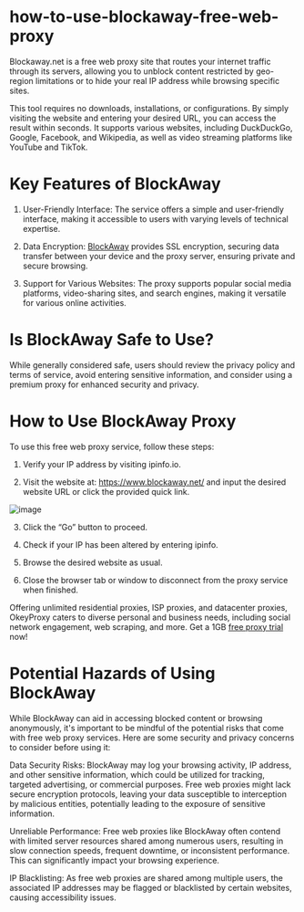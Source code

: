 # how-to-use-blockaway-free-web-proxy

Blockaway.net is a free web proxy site that routes your internet traffic through its servers, allowing you to unblock content restricted by geo-region limitations or to hide your real IP address while browsing specific sites.

This tool requires no downloads, installations, or configurations. By simply visiting the website and entering your desired URL, you can access the result within seconds. It supports various websites, including DuckDuckGo, Google, Facebook, and Wikipedia, as well as video streaming platforms like YouTube and TikTok.

# Key Features of BlockAway

1. User-Friendly Interface: The service offers a simple and user-friendly interface, making it accessible to users with varying levels of technical expertise.

2. Data Encryption: [BlockAway](https://www.okeyproxy.com/proxy/blockaway-free-proxy-for-website-unblocked/?link=b63b57) provides SSL encryption, securing data transfer between your device and the proxy server, ensuring private and secure browsing.

3. Support for Various Websites: The proxy supports popular social media platforms, video-sharing sites, and search engines, making it versatile for various online activities.

# Is BlockAway Safe to Use?

While generally considered safe, users should review the privacy policy and terms of service, avoid entering sensitive information, and consider using a premium proxy for enhanced security and privacy.

# How to Use BlockAway Proxy

To use this free web proxy service, follow these steps:

1. Verify your IP address by visiting ipinfo.io.

2. Visit the website at: https://www.blockaway.net/ and input the desired website URL or click the provided quick link.

![image](https://github.com/okeyproxy2/how-to-use-blockaway-free-web-proxy/assets/155126786/dcab505b-62e9-45c8-a3d8-34688649958e)

3. Click the “Go” button to proceed.

4. Check if your IP has been altered by entering ipinfo.

5. Browse the desired website as usual.

6. Close the browser tab or window to disconnect from the proxy service when finished.

Offering unlimited residential proxies, ISP proxies, and datacenter proxies, OkeyProxy caters to diverse personal and business needs, including social network engagement, web scraping, and more. Get a 1GB [free proxy trial](https://www.okeyproxy.com/proxy/?link=b63b57) now!

# Potential Hazards of Using BlockAway

While BlockAway can aid in accessing blocked content or browsing anonymously, it's important to be mindful of the potential risks that come with free web proxy services. Here are some security and privacy concerns to consider before using it:

Data Security Risks: BlockAway may log your browsing activity, IP address, and other sensitive information, which could be utilized for tracking, targeted advertising, or commercial purposes. Free web proxies might lack secure encryption protocols, leaving your data susceptible to interception by malicious entities, potentially leading to the exposure of sensitive information.

Unreliable Performance: Free web proxies like BlockAway often contend with limited server resources shared among numerous users, resulting in slow connection speeds, frequent downtime, or inconsistent performance. This can significantly impact your browsing experience.

IP Blacklisting: As free web proxies are shared among multiple users, the associated IP addresses may be flagged or blacklisted by certain websites, causing accessibility issues.
